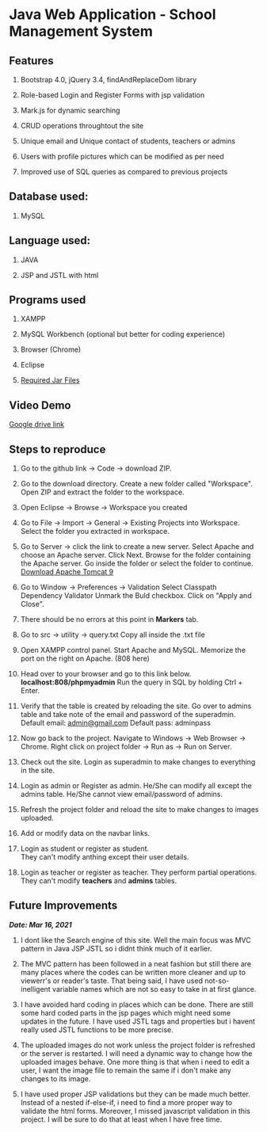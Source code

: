 
#  Java Web Application - School Management System

## Features

1. Bootstrap 4.0, jQuery 3.4, findAndReplaceDom library

1. Role-based Login and Register Forms with jsp validation

1. Mark.js for dynamic searching

1. CRUD operations throughtout the site

1. Unique email and Unique contact of students, teachers or admins

1. Users with profile pictures which can be modified as per need

1. Improved use of SQL queries as compared to previous projects

## Database used:

1. MySQL

## Language used:

1. JAVA

1. JSP and JSTL with html

## Programs used

1. XAMPP 

1. MySQL Workbench 
(optional but better for coding experience) 

1. Browser (Chrome)

1. Eclipse
  1. [Required Jar Files](https://drive.google.com/drive/folders/1sE8euWJz6PLPXxhfulPdSVAHMNTCaGGe?usp=sharing)

## Video Demo

[Google drive link](https://drive.google.com/file/d/1L1XVzjjqdFpazz1sNo4FnCM9TJuDmHyU/view?usp=sharing)

## Steps to reproduce

1. Go to the github link -> Code -> download ZIP.

1. Go to the download directory. 
   Create a new folder called "Workspace".
   Open ZIP and extract the folder to the workspace.

1. Open Eclipse -> Browse -> Workspace you created 

1. Go to File -> Import -> General -> Existing Projects into 
   Workspace. Select the folder you extracted in workspace.
   
1. Go to Server -> click the link to create a new server.
   Select Apache and choose an Apache server. Click Next.
   Browse for the folder containing the Apache server. 
   Go inside the folder or select the folder to continue.
   [Download Apache Tomcat 9](https://drive.google.com/drive/folders/1DeagNJaFVPz0sBEvb7qwP_6VcnRz1Fcy?usp=sharing) 
   
1. Go to Window -> Preferences -> Validation
   Select Classpath Dependency Validator
   Unmark the Buld checkbox. Click on "Apply and Close".

1. There should be no errors at this point in **Markers** tab.

1. Go to src -> utility -> query.txt 
   Copy all inside the .txt file

1. Open XAMPP control panel. Start Apache and MySQL.
   Memorize the port on the right on Apache. (808 here)

1. Head over to your browser and go to this link below.
   **localhost:808/phpmyadmin**
   Run the query in SQL by holding Ctrl + Enter.
   
1. Verify that the table is created by reloading the site.
   Go over to admins table and take note of the email and password of the superadmin.
   Default email: admin@gmail.com
   Default pass: adminpass

1. Now go back to the project.
   Navigate to Windows -> Web Browser -> Chrome.
   Right click on project folder -> Run as -> Run on Server.
   
1. Check out the site. 
   Login as superadmin to make changes to everything in the site. 
   
1. Login as admin or Register as admin.
   He/She can modify all except the admins table. 
   He/She cannot view email/password of admins.
   
1. Refresh the project folder and reload the site to make changes to images uploaded.

1. Add or modify data on the navbar links.
   
1. Login as student or register as student.  
   They can't modify anthing except their user details.

1. Login as teacher or register as teacher. 
   They perform partial operations.
   They can't modify **teachers** and **admins** tables.

  

## Future Improvements

**_Date: Mar 16, 2021_**

1.  I dont like the Search engine of this site. Well the main focus was MVC pattern in Java JSP JSTL so i didnt think much of it  earlier.

1.  The MVC pattern has been followed in a neat fashion but still there are many places where the codes can be written more cleaner and up to       
    viewerr's or reader's taste. That being said, I have used not-so-inelligent variable names which are not so easy to take in at first glance.

1.  I have avoided hard coding in places which can be done. There are still some hard coded parts in the jsp pages which might need some updates in     the future. I have used JSTL tags and properties but i havent really used JSTL functions to be more precise.

1.  The uploaded images do not work unless the project folder is refreshed or the server is restarted. I will need a dynamic way to change how         the uploaded images behave. One more thing is that when i need to edit a user, I want the image file to remain the same if i don't make any         changes to its image.

1.  I have used proper JSP validations but they can be made much better. Instead of a nested if-else-if, i need to find a more proper way to   
    validate the html forms. Moreover, I missed javascript validation in this project. I will be sure to do that at least when I have free time.
